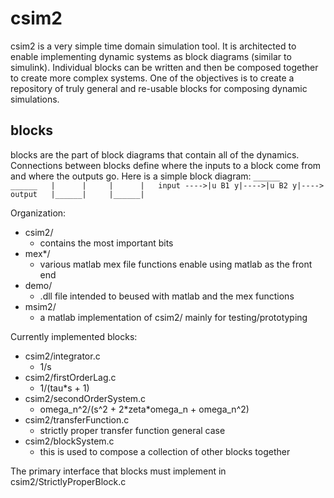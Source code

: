 # csim2
csim2 is a very simple time domain simulation tool. It is architected to enable
implementing dynamic systems as block diagrams (similar to simulink). Individual
blocks can be written and then be composed together to create more complex
systems. One of the objectives is to create a repository of truly general and
re-usable blocks for composing dynamic simulations.

## blocks
blocks are the part of block diagrams that contain all of the dynamics. Connections
between blocks define where the inputs to a block come from and where the outputs go.
Here is a simple block diagram:
`
            ______       ______  
           |      |     |      |  
input ---->|u B1 y|---->|u B2 y|----> output  
           |______|     |______|  
`


Organization:
- csim2/
  - contains the most important bits
- mex*/
  - various matlab mex file functions enable using matlab as the front end
- demo/
  - .dll file intended to beused with matlab and the mex functions
- msim2/
  - a matlab implementation of csim2/ mainly for testing/prototyping
  
Currently implemented blocks:
- csim2/integrator.c
  - 1/s
- csim2/firstOrderLag.c
  - 1/(tau*s + 1)
- csim2/secondOrderSystem.c
  - omega_n^2/(s^2 + 2\*zeta\*omega_n + omega_n^2)
- csim2/transferFunction.c
  - strictly proper transfer function general case
- csim2/blockSystem.c
  - this is used to compose a collection of other blocks together

The primary interface that blocks must implement in csim2/StrictlyProperBlock.c
